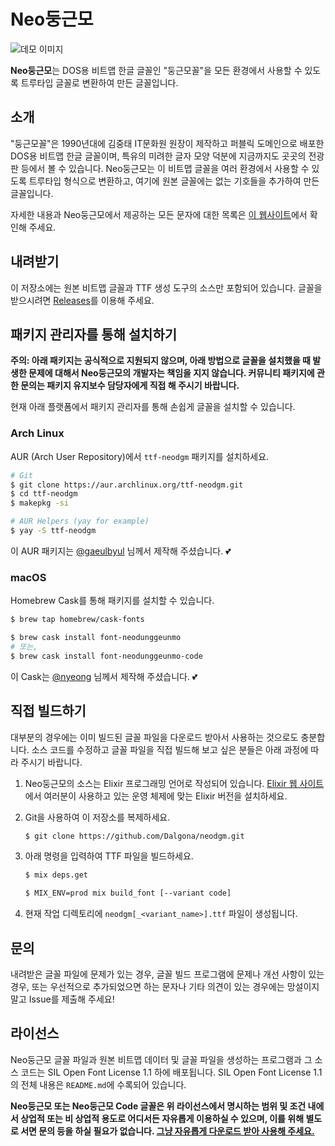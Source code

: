 # Neo둥근모

![데모 이미지](https://dalgona.github.io/neodgm/assets/neodgm_new_demo.png)

**Neo둥근모**는 DOS용 비트맵 한글 글꼴인 "둥근모꼴"을 모든 환경에서 사용할 수
있도록 트루타입 글꼴로 변환하여 만든 글꼴입니다.

## 소개

"둥근모꼴"은 1990년대에 김중태 IT문화원 원장이 제작하고 퍼블릭 도메인으로 배포한
DOS용 비트맵 한글 글꼴이며, 특유의 미려한 글자 모양 덕분에 지금까지도 곳곳의
전광판 등에서 볼 수 있습니다. Neo둥근모는 이 비트맵 글꼴을 여러 환경에서 사용할
수 있도록 트루타입 형식으로 변환하고, 여기에 원본 글꼴에는 없는 기호들을
추가하여 만든 글꼴입니다.

자세한 내용과 Neo둥근모에서 제공하는 모든 문자에 대한 목록은
[이 웹사이트](http://dalgona.hontou.moe/neodgm)에서 확인해 주세요.

## 내려받기

이 저장소에는 원본 비트맵 글꼴과 TTF 생성 도구의 소스만 포함되어 있습니다.
글꼴을 받으시려면 [Releases](https://github.com/Dalgona/neodgm/releases)를
이용해 주세요.

## 패키지 관리자를 통해 설치하기

**주의: 아래 패키지는 공식적으로 지원되지 않으며, 아래 방법으로 글꼴을 설치했을
때 발생한 문제에 대해서 Neo둥근모의 개발자는 책임을 지지 않습니다. 커뮤니티
패키지에 관한 문의는 패키지 유지보수 담당자에게 직접 해 주시기 바랍니다.**

현재 아래 플랫폼에서 패키지 관리자를 통해 손쉽게 글꼴을 설치할 수 있습니다.

### Arch Linux

AUR (Arch User Repository)에서 `ttf-neodgm` 패키지를 설치하세요.

```bash
# Git
$ git clone https://aur.archlinux.org/ttf-neodgm.git
$ cd ttf-neodgm
$ makepkg -si
```

```bash
# AUR Helpers (yay for example)
$ yay -S ttf-neodgm
```

이 AUR 패키지는 [@gaeulbyul](https://github.com/gaeulbyul) 님께서 제작해
주셨습니다. 💕

### macOS

Homebrew Cask를 통해 패키지를 설치할 수 있습니다.

```bash
$ brew tap homebrew/cask-fonts

$ brew cask install font-neodunggeunmo
# 또는,
$ brew cask install font-neodunggeunmo-code
```

이 Cask는 [@nyeong](https://github.com/nyeong) 님께서 제작해 주셨습니다. 💕

## 직접 빌드하기

대부분의 경우에는 이미 빌드된 글꼴 파일을 다운로드 받아서 사용하는 것으로도
충분합니다. 소스 코드를 수정하고 글꼴 파일을 직접 빌드해 보고 싶은 분들은 아래
과정에 따라 주시기 바랍니다.

1. Neo둥근모의 소스는 Elixir 프로그래밍 언어로 작성되어 있습니다. [Elixir
  웹 사이트](https://elixir-lang.org)에서 여러분이 사용하고 있는 운영 체제에
  맞는 Elixir 버전을 설치하세요.

1. Git을 사용하여 이 저장소를 복제하세요.

    ```sh
    $ git clone https://github.com/Dalgona/neodgm.git
    ```

1. 아래 명령을 입력하여 TTF 파일을 빌드하세요.

    ```sh
    $ mix deps.get

    $ MIX_ENV=prod mix build_font [--variant code]
    ```

1. 현재 작업 디렉토리에 `neodgm[_<variant_name>].ttf` 파일이 생성됩니다.

## 문의

내려받은 글꼴 파일에 문제가 있는 경우, 글꼴 빌드 프로그램에 문제나 개선 사항이
있는 경우, 또는 우선적으로 추가되었으면 하는 문자나 기타 의견이 있는 경우에는
망설이지 말고 Issue를 제출해 주세요!

## 라이선스

Neo둥근모 글꼴 파일과 원본 비트맵 데이터 및 글꼴 파일을 생성하는 프로그램과 그
소스 코드는 SIL Open Font License 1.1 하에 배포됩니다. SIL Open Font License
1.1의 전체 내용은 `README.md`에 수록되어 있습니다.

**Neo둥근모 또는 Neo둥근모 Code 글꼴은 위 라이선스에서 명시하는 범위 및 조건
내에서 상업적 또는 비 상업적 용도로 어디서든 자유롭게 이용하실 수 있으며,
이를 위해 별도로 서면 문의 등을 하실 필요가 없습니다. [그냥 자유롭게 다운로드
받아 사용해 주세요.](https://github.com/Dalgona/neodgm/releases)**
